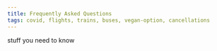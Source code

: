 ```yaml
---
title: Frequently Asked Questions
tags: covid, flights, trains, buses, vegan-option, cancellations
---
```


stuff you need to know